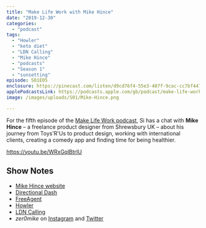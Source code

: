```yaml
---
title: "Make Life Work with Mike Hince"
date: "2019-12-30"
categories: 
  - "podcast"
tags: 
  - "Howler"
  - "keto diet"
  - "LDN Calling"
  - "Mike Hince"
  - "podcasts"
  - "Season 1"
  - "sunsetting"
episode: S01E05
enclosure: https://pinecast.com/listen/d9cd76f4-55e3-407f-9cac-cc7bf447e561.mp3
applePodcastsLink: https://podcasts.apple.com/gb/podcast/make-life-work/id1490247567?i=1000492144897
image: /images/uploads/S01/Mike-Hince.png

---
```


For the fifth episode of the [Make Life Work podcast](https://sijobling.com/makelifework/), Si has a chat with **Mike Hince** – a freelance product designer from Shrewsbury UK – about his journey from Toys'R'Us to product design, working with international clients, creating a comedy app and finding time for being healthier.

https://youtu.be/WRxGqlBtrIU

## Show Notes

- [Mike Hince website](https://mikehince.com/)
- [Directional Dash](https://mikehince.com/directional-dash/)
- [FreeAgent](https://www.freeagent.com/)
- [Howler](https://twitter.com/howlerco)
- [LDN Calling](https://anchor.fm/ldncalling)
- _zer0mike_ on [Instagram](https://www.instagram.com/zer0mike/) and [Twitter](https://twitter.com/zer0mike)
